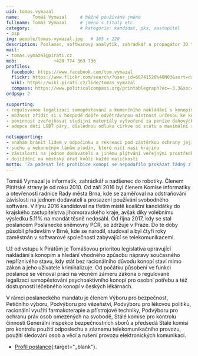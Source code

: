 ```yaml
---
uid: tomas.vymazal
name:     Tomáš Vymazal  	# běžně používáné jméno
fullname: Tomáš Vymazal  	# jméno s tituly etc.
category:                 	# kategorie: kandidat, pks, zastupitel
- psp
img: people/tomas-vymazal.jpg   # 165 x 220
description: Poslanec, softwarový analytik, zahrádkář a propagátor 3D tisku          	# kratký popis, max 160 znaků
mail:
- tomas.vymazal@pirati.cz
mob:			  +420 774 363 736
profiles:
  facebook: https://www.facebook.com/tom.vymazal
  flickr: https://www.flickr.com/search/?user_id=68741528%40N03&sort=date-taken-desc&view_all=1&text=tom%C3%A1%C5%A1%20vymazal
  wiki: https://wiki.pirati.cz/lide/tomas_vymazal
  compass: https://www.politicalcompass.org/printablegraph?ec=-3.3&soc=-7.4
ordpsp: 2

supporting:
- regulovanou legalizaci samopěstování a komerčního nakládání s konopím pro dospělé občany ČR
- možnost zřídit si v hospodě dobře odvětrávanou místnost určenou ke kouření
- povinnost zveřejňovat studijní materiály vytvořené za peníze daňových poplatníků
- adopce dětí LGBT páry, důslednou odluku církve od státu a maximální svobodu slova

notsupporting:
- snahám bránit lidem v odpočinku a rekreaci pod zástěrkou ochrany jejich zdraví
- suchu a nekonečným lánům plodin, které ničí naši krajinu
- závislosti na jednom dodavateli a jinému plýtvání veřejnými prostředky
- dojíždění na městský úřad kvůli každé maličkosti
motto: 'Za padesát let prohibice konopí se nepodařilo prokázat žádný z argumentů, které k jejímu zavedení vedly. Od začátku za ní stálo jen pokrytectví a osobní zájem zainteresovaných podnikavých jedinců. Chci to napravit, chci regulovanou legalizaci pěstování a komerčního nakládání s konopím.'
---
```


Tomáš Vymazal je informatik, zahrádkář a nadšenec do robotiky. Členem Pirátské strany je od roku 2010. Od září 2016 byl členem Komise informatiky a otevřenosti radnice Rady města Brna, kde se zaměřoval na odstraňování závislosti na jednom dodavateli a prosazení používání svobodného software. V říjnu 2016 kandidoval na třetím místě koaliční kandidátky do krajského zastupitelstva jihomoravského kraje, avšak díky volebnímu výsledku 5.11% na mandát těsně nedosáhl. Od října 2017, kdy se stal poslancem Poslanecké sněmovny PČR, se zdržuje v Praze. Do té doby působil především v Brně, kde se narodil, studoval a byl čtyři roky zaměstnán v softwarové společnosti zabývající se telekomunikacemi.

Už od vstupu k Pirátům je Tomášovou prioritou legislativa upravující nakládání s konopím a hledání vhodného způsobu nápravy současného nepříznivého stavu, kdy stát bez racionálního důvodu konopí staví mimo zákon a jeho uživatele kriminalizuje. Od počátku působení ve funkci poslance se věnoval práci na věcném zámeru zákona o regulované legalizaci samopěstování psychoaktivního konopí pro osobní potřebu a též dostupnosti léčebného konopí v českých lékárnách.

V rámci poslaneckého mandátu je členem Výboru pro bezpečnost, Petičního výboru, Podvýboru pro vězeňství, Podvýboru pro lékovou politiku, racionální využití farmakoterapie a přístrojové techniky, Podvýboru pro ochranu práv osob omezených na svobodě, Stálé komise pro kontrolu činnosti Generální inspekce bezpečnostních sborů a předsedá Stálé komisi pro kontrolu použití odposlechu a záznamu telekomunikačního provozu, použití sledování osob a věcí a rušení provozu elektronických komunikací.

* [Profil poslance](
https://www.pirati.cz/lide/tomas-vymazal/){:target="_blank"}.
